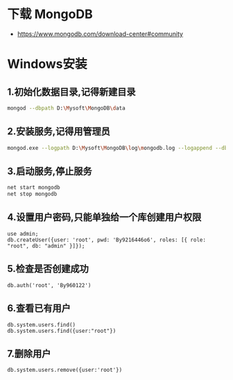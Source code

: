 # 下载 MongoDB
- https://www.mongodb.com/download-center#community

# Windows安装
## 1.初始化数据目录,记得新建目录
```sh
mongod --dbpath D:\Mysoft\MongoDB\data
```
## 2.安装服务,记得用管理员
```sh
mongod.exe --logpath D:\Mysoft\MongoDB\log\mongodb.log --logappend --dbpath D:\Mysoft\MongoDB\data --directoryperdb --serviceName MongoDB --install
```
## 3.启动服务,停止服务
```sh
net start mongodb
net stop mongodb
```
## 4.设置用户密码,只能单独给一个库创建用户权限
```mongojs
use admin;
db.createUser({user: 'root', pwd: 'By9216446o6', roles: [{ role: "root", db: "admin" }]});
```
## 5.检查是否创建成功
```mongojs
db.auth('root', 'By960122')
```
## 6.查看已有用户
```mongojs
db.system.users.find()
db.system.users.find({user:"root"})
```
## 7.删除用户
```mongojs
db.system.users.remove({user:'root'})
```